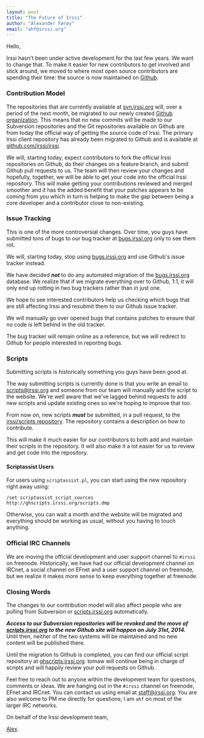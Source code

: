 ```yaml
---
layout: post
title: "The Future of Irssi"
author: "Alexander Færøy"
email: "ahf@irssi.org"
---
```


Hello,

Irssi hasn't been under active development for the last few years. We want to
change that. To make it easier for new contributors to get involved and stick
around, we moved to where most open source contributors are spending their
time: the source is now maintained on [Github](https://github.com/irssi/).

### Contribution Model

The repositories that are currently available at
[svn.irssi.org](http://svn.irssi.org/) will, over a period of the next month,
be migrated to our newly created [Github
organization](https://github.com/irssi). This means that no new commits will be
made to our Subversion repositories and the Git repositories available on
Github are from today the official way of getting the source code of Irssi. The
primary Irssi client repository has already been migrated to Github and is
available at [github.com/irssi/irssi](https://github.com/irssi/irssi).

We will, starting today, expect contributors to fork the official Irssi
repositories on Github, do their changes on a feature branch, and submit Github
pull requests to us. The team will then review your changes and hopefully,
together, we will be able to get your code into the official Irssi repository.
This will make getting your contributions reviewed and merged smoother and it
has the added benefit that your patches appears to be coming from you which in
turn is helping to make the gap between being a core developer and a
contributor close to non-existing.

### Issue Tracking

This is one of the more controversial changes. Over time, you guys have
submitted tons of bugs to our bug tracker at
[bugs.irssi.org](http://bugs.irssi.org/) only to see them rot.

We will, starting today, stop using [bugs.irssi.org](http://bugs.irssi.org/)
and use Github's issue tracker instead.

We have decided ***not*** to do any automated migration of the
[bugs.irssi.org](http://bugs.irssi.org/) database. We realize that if we
migrate everything over to Github, 1:1, it will only end up rotting in two bug
trackers rather than in just one.

We hope to see interested contributors help us checking which bugs that are
still affecting Irssi and resubmit them to our Github issue tracker.

We will manually go over opened bugs that contains patches to ensure that no
code is left behind in the old tracker.

The bug tracker will remain online as a reference, but we will redirect to
Github for people interested in reporting bugs.

### Scripts

Submitting scripts is historically something you guys have been good at.

The way submitting scripts is currently done is that you write an email to
scripts@irssi.org and someone from our team will manually add the script to the
website. We're well aware that we've lagged behind requests to add new scripts
and update existing ones so we're hoping to improve that too.

From now on, new scripts ***must*** be submitted, in a pull request, to the
[irssi/scripts repository](https://github.com/irssi/scripts). The repository
contains a description on how to contribute.

This will make it much easier for our contributors to both add and maintain
their scripts in the repository. It will also make it a lot easier for us to
review and get code into the repository.

#### Scriptassist Users

For users using `scriptassist.pl`, you can start using the new repository right
away using:

    /set scriptassist_script_sources http://ghscripts.irssi.org/scripts.dmp

Otherwise, you can wait a month and the website will be migrated and everything
should be working as usual, without you having to touch anything.

### Official IRC Channels

We are moving the official development and user support channel to `#irssi` on
freenode. Historically, we have had our official development channel on IRCnet,
a social channel on EFnet and a user support channel on freenode, but we
realize it makes more sense to keep everything together at freenode.

### Closing Words

The changes to our contribution model will also affect people who are pulling
from Subversion or [scripts.irssi.org](https://scripts.irssi.org/)
automatically.

***Access to our Subversion repositories will be revoked and the move of
[scripts.irssi.org](https://scripts.irssi.org/) to the new Github site will
happen on July 31st, 2014.*** Until then, neither of the two systems will be
maintained and no new content will be published there.

Until the migration to Github is completed, you can find our official script
repository at [ghscripts.irssi.org](https://scripts.irssi.org/).  tomaw will
continue being in charge of scripts and will happily review your pull requests
on Github.

Feel free to reach out to anyone within the development team for questions,
comments or ideas. We are hanging out in the `#irssi` channel on freenode,
EFnet and IRCnet. You can contact us using email at staff@irssi.org.  You are
also welcome to PM me directly for questions; I am `ahf` on most of the larger
IRC networks.

On behalf of the Irssi development team,

[Alex](mailto:ahf@irssi.org).
